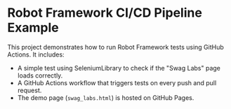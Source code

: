 # Robot Framework CI/CD Pipeline Example

This project demonstrates how to run Robot Framework tests using GitHub Actions. It includes:
- A simple test using SeleniumLibrary to check if the "Swag Labs" page loads correctly.
- A GitHub Actions workflow that triggers tests on every push and pull request.
- The demo page (`swag_labs.html`) is hosted on GitHub Pages.